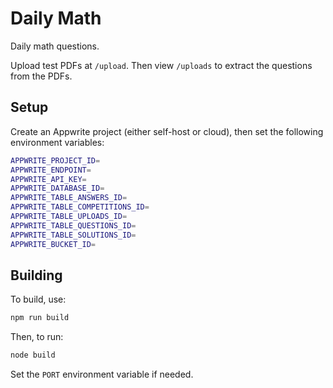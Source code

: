 # Daily Math

Daily math questions.

Upload test PDFs at `/upload`. Then view `/uploads` to extract the questions from the PDFs.

## Setup

Create an Appwrite project (either self-host or cloud), then set the following environment variables:

```sh
APPWRITE_PROJECT_ID=
APPWRITE_ENDPOINT=
APPWRITE_API_KEY=
APPWRITE_DATABASE_ID=
APPWRITE_TABLE_ANSWERS_ID=
APPWRITE_TABLE_COMPETITIONS_ID=
APPWRITE_TABLE_UPLOADS_ID=
APPWRITE_TABLE_QUESTIONS_ID=
APPWRITE_TABLE_SOLUTIONS_ID=
APPWRITE_BUCKET_ID=
```

## Building

To build, use:

```sh
npm run build
```

Then, to run:

```sh
node build
```

Set the `PORT` environment variable if needed.
